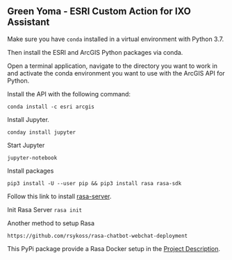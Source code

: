## Green Yoma - ESRI Custom Action for IXO Assistant
Make sure you have `conda` installed in a virtual environment with Python 3.7.

Then install the ESRI and ArcGIS Python packages via conda.

Open a terminal application, navigate to the directory you want to work in and activate the conda environment you want to use with the ArcGIS API for Python. 

Install the API with the following command:

`conda install -c esri arcgis`

Install Jupyter.

`conday install jupyter`

Start Jupyter

`jupyter-notebook`

Install packages

`pip3 install -U --user pip && pip3 install rasa rasa-sdk`

Follow this link to install [rasa-server](https://rasa.com/docs/rasa/installation/).

Init Rasa Server
`rasa init`

Another method to setup Rasa

`https://github.com/rsykoss/rasa-chatbot-webchat-deployment`

This PyPi package provide a Rasa Docker setup in the [Project Description](https://pypi.org/project/rasa-sdk/).